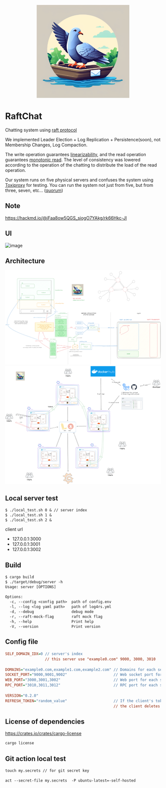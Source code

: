 
<p align="center"><img src="images/raftchat.png" width="300" height="300"></p>


# RaftChat
Chatting system using [raft protocol](https://raft.github.io/)

We implemented Leader Election + Log Replication +	Persistence(soon), not Membership Changes, Log Compaction.

The write operation guarantees [linearizability](https://en.wikipedia.org/wiki/Linearizability), and the read operation guarantees [monotonic read](https://en.wikipedia.org/wiki/Consistency_model#:~:text=Monotonic%20read%20consistency).
The level of consistency was lowered according to the operation of the chatting to distribute the load of the read operation.

Our system runs on five physical servers and confuses the system using [Toxiproxy](https://github.com/Shopify/toxiproxy) for testing.
You can run the system not just from five, but from three, seven, etc... ([quorum](https://en.wikipedia.org/wiki/Quorum_(distributed_computing)))

## Note

https://hackmd.io/@jFaa8ow5QGS_siogO7YAkg/rk66Hkc-Jl

## UI
![image](https://github.com/user-attachments/assets/b40ebe99-42a3-4a54-b1ca-59905502ea65)


## Architecture

![alt text](images/image-2.png)
![alt text](images/image-1.png)


## Local server test

```shell
$ ./local_test.sh 0 & // server index
$ ./local_test.sh 1 &
$ ./local_test.sh 2 &
```

client url
- 127.0.0.1:3000
- 127.0.0.1:3001 
- 127.0.0.1:3002

## Build

```shell
$ cargo build
$ ./target/debug/server -h
Usage: server [OPTIONS]

Options:
  -c, --config <config path>  path of config.env
  -l, --log <log yaml path>   path of log4rs.yml
  -d, --debug                 debug mode
  -r, --raft-mock-flag        raft mock flag
  -h, --help                  Print help
  -V, --version               Print version
```

## Config file

```cfg
SELF_DOMAIN_IDX=0 // server's index
                  // this server use "example0.com" 9000, 3000, 3010

DOMAINS="example0.com,example1.com,example2.com" // Domains for each server
SOCKET_PORT="9000,9001,9002"                     // Web socket port for each server
WEB_PORT="3000,3001,3002"                        // Web port for each server
RPC_PORT="3010,3011,3012"                        // RPC port for each server

VERSION="0.2.0"
REFRESH_TOKEN="random_value"                     // If the client's token is different from this token,
                                                 // the client deletes the local repository
```

## License of dependencies

https://crates.io/crates/cargo-license

```rust 
cargo license
```

## Git action local test

```shell
touch my.secrets // for git secret key

act --secret-file my.secrets  -P ubuntu-latest=-self-hosted
```
